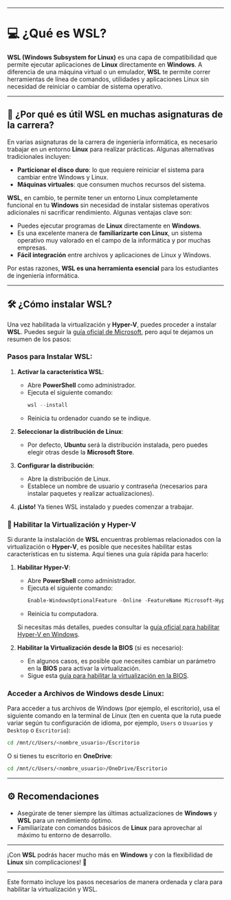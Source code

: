 
---

# 💻 ¿Qué es WSL?

**WSL (Windows Subsystem for Linux)** es una capa de compatibilidad que permite ejecutar aplicaciones de **Linux** directamente en **Windows**. A diferencia de una máquina virtual o un emulador, **WSL** te permite correr herramientas de línea de comandos, utilidades y aplicaciones Linux sin necesidad de reiniciar o cambiar de sistema operativo.

---

## 🚀 ¿Por qué es útil WSL en muchas asignaturas de la carrera?

En varias asignaturas de la carrera de ingeniería informática, es necesario trabajar en un entorno **Linux** para realizar prácticas. Algunas alternativas tradicionales incluyen:

- **Particionar el disco duro**: lo que requiere reiniciar el sistema para cambiar entre Windows y Linux.
- **Máquinas virtuales**: que consumen muchos recursos del sistema.

**WSL**, en cambio, te permite tener un entorno Linux completamente funcional en tu **Windows** sin necesidad de instalar sistemas operativos adicionales ni sacrificar rendimiento. Algunas ventajas clave son:

- Puedes ejecutar programas de **Linux** directamente en **Windows**.
- Es una excelente manera de **familiarizarte con Linux**, un sistema operativo muy valorado en el campo de la informática y por muchas empresas.
- **Fácil integración** entre archivos y aplicaciones de Linux y Windows.

Por estas razones, **WSL es una herramienta esencial** para los estudiantes de ingeniería informática.

---

## 🛠️ ¿Cómo instalar WSL?

Una vez habilitada la virtualización y **Hyper-V**, puedes proceder a instalar **WSL**. Puedes seguir la [guía oficial de Microsoft](https://learn.microsoft.com/es-es/windows/wsl/install), pero aquí te dejamos un resumen de los pasos:

### Pasos para Instalar WSL:

1. **Activar la característica WSL**:
    - Abre **PowerShell** como administrador.
    - Ejecuta el siguiente comando:
      ```powershell
      wsl --install
      ```
    - Reinicia tu ordenador cuando se te indique.

2. **Seleccionar la distribución de Linux**:
    - Por defecto, **Ubuntu** será la distribución instalada, pero puedes elegir otras desde la **Microsoft Store**.

3. **Configurar la distribución**:
    - Abre la distribución de Linux.
    - Establece un nombre de usuario y contraseña (necesarios para instalar paquetes y realizar actualizaciones).

4. **¡Listo!** Ya tienes WSL instalado y puedes comenzar a trabajar.

### 🔑 Habilitar la Virtualización y **Hyper-V**

Si durante la instalación de **WSL** encuentras problemas relacionados con la virtualización o **Hyper-V**, es posible que necesites habilitar estas características en tu sistema. Aquí tienes una guía rápida para hacerlo:

1. **Habilitar Hyper-V**:
    - Abre **PowerShell** como administrador.
    - Ejecuta el siguiente comando:
      ```powershell
      Enable-WindowsOptionalFeature -Online -FeatureName Microsoft-Hyper-V -All
      ```
    - Reinicia tu computadora.

    Si necesitas más detalles, puedes consultar la [guía oficial para habilitar Hyper-V en Windows](https://learn.microsoft.com/es-es/virtualization/hyper-v-on-windows/quick-start/enable-hyper-v).

2. **Habilitar la Virtualización desde la BIOS** (si es necesario):
    - En algunos casos, es posible que necesites cambiar un parámetro en la **BIOS** para activar la virtualización.
    - Sigue esta [guía para habilitar la virtualización en la BIOS](https://support.microsoft.com/es-es/windows/habilitar-la-virtualización-en-windows-c5578302-6e43-4b4b-a449-8ced115f58e1).

### Acceder a Archivos de Windows desde Linux:

Para acceder a tus archivos de Windows (por ejemplo, el escritorio), usa el siguiente comando en la terminal de Linux (ten en cuenta que la ruta puede variar según tu configuración de idioma, por ejemplo, `Users` o `Usuarios` y `Desktop` o `Escritorio`):

```bash
cd /mnt/c/Users/<nombre_usuario>/Escritorio
```

O si tienes tu escritorio en **OneDrive**:

```bash
cd /mnt/c/Users/<nombre_usuario>/OneDrive/Escritorio
```

---

## ⚙️ Recomendaciones

- Asegúrate de tener siempre las últimas actualizaciones de **Windows** y **WSL** para un rendimiento óptimo.
- Familiarízate con comandos básicos de **Linux** para aprovechar al máximo tu entorno de desarrollo.

---

¡Con **WSL** podrás hacer mucho más en **Windows** y con la flexibilidad de **Linux** sin complicaciones! 🎉

--- 

Este formato incluye los pasos necesarios de manera ordenada y clara para habilitar la virtualización y WSL.